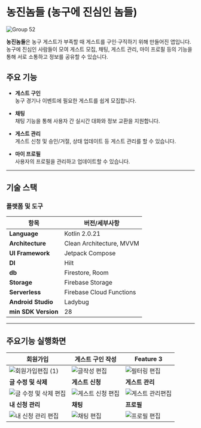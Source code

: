 # 농진놈들 (농구에 진심인 놈들)


![Group 52](https://github.com/user-attachments/assets/5be3e61a-5617-4d7b-a153-73e5ff00d9ca)

**농진놈들**은 농구 게스트가 부족할 때 게스트를 구인·구직하기 위해 만들어진 앱입니다.  
농구에 진심인 사람들이 모여 게스트 모집, 채팅, 게스트 관리, 마이 프로필 등의 기능을 통해 서로 소통하고 정보를 공유할 수 있습니다.


## 주요 기능

- **게스트 구인**  
  농구 경기나 이벤트에 필요한 게스트를 쉽게 모집합니다.
  
- **채팅**  
  채팅 기능을 통해 사용자 간 실시간 대화와 정보 교환을 지원합니다.
  
- **게스트 관리**  
  게스트 신청 및 승인/거절, 상태 업데이트 등 게스트 관리를 할 수 있습니다.
  
- **마이 프로필**  
  사용자의 프로필을 관리하고 업데이트할 수 있습니다.
---

## 기술 스택

### 플랫폼 및 도구

| 항목                        | 버전/세부사항                      |
|---------------------------|-----------------------------------|
| **Language**                | Kotlin 2.0.21                     |
| **Architecture**                | Clean Architecture, MVVM                    |
| **UI Framework**             | Jetpack Compose                   |
| **DI**          | Hilt                              |
| **db**    | Firestore, Room                         |
| **Storage**                | Firebase Storage                  |
| **Serverless**           | Firebase Cloud Functions          |
| **Android Studio**         | Ladybug                           |
| **min SDK Version**            | 28                                |

---

## 주요기능 실행화면
| 회원가입           | 게스트 구인 작성   | Feature 3          |
| ------------------ | ------------------ | ------------------ |
|  ![회원가입편집 (1)](https://github.com/user-attachments/assets/500fc10a-f405-4481-ab58-a5ddf1b7003e) | ![글작성 편집](https://github.com/user-attachments/assets/b56c6419-4740-4a9a-98ae-fdec90e6017f)| ![필터링 편집](https://github.com/user-attachments/assets/008a863f-2814-4d0b-9869-04ae9b3d9290)|
| **글 수정 및 삭제**           | **게스트 신청**   | **게스트 관리**          |
| ![글 수정 및 삭제 편집](https://github.com/user-attachments/assets/b9970967-de6c-4758-983d-6c009898ff0d) | ![게스트 신청 편집](https://github.com/user-attachments/assets/70588126-9a9a-495d-b4dd-a286bf9d88c5)| ![게스트 관리편집](https://github.com/user-attachments/assets/d2ae5098-734c-47ed-a644-c4b929a653f7)|
| **내 신청 관리**           | **채팅**   | **프로필**          |
| ![내 신청 관리 편집](https://github.com/user-attachments/assets/abd4215e-6228-4feb-91dc-25de64ffbbd5)|![채팅 편집](https://github.com/user-attachments/assets/95b36d40-af37-4562-bbfb-59bf090c609a)| ![프로필 편집](https://github.com/user-attachments/assets/c49e5214-442c-4037-a9c2-d64dd46b0dac)
 

